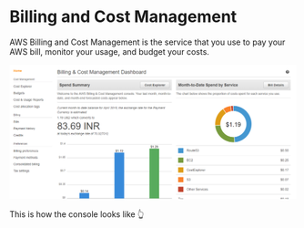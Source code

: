 # Billing and Cost Management

AWS Billing and Cost Management is the service that you use to pay your AWS bill, monitor your usage, and budget your costs.

![](../../.gitbook/assets/image%20%2879%29.png)

This is how the console looks like 👆 





